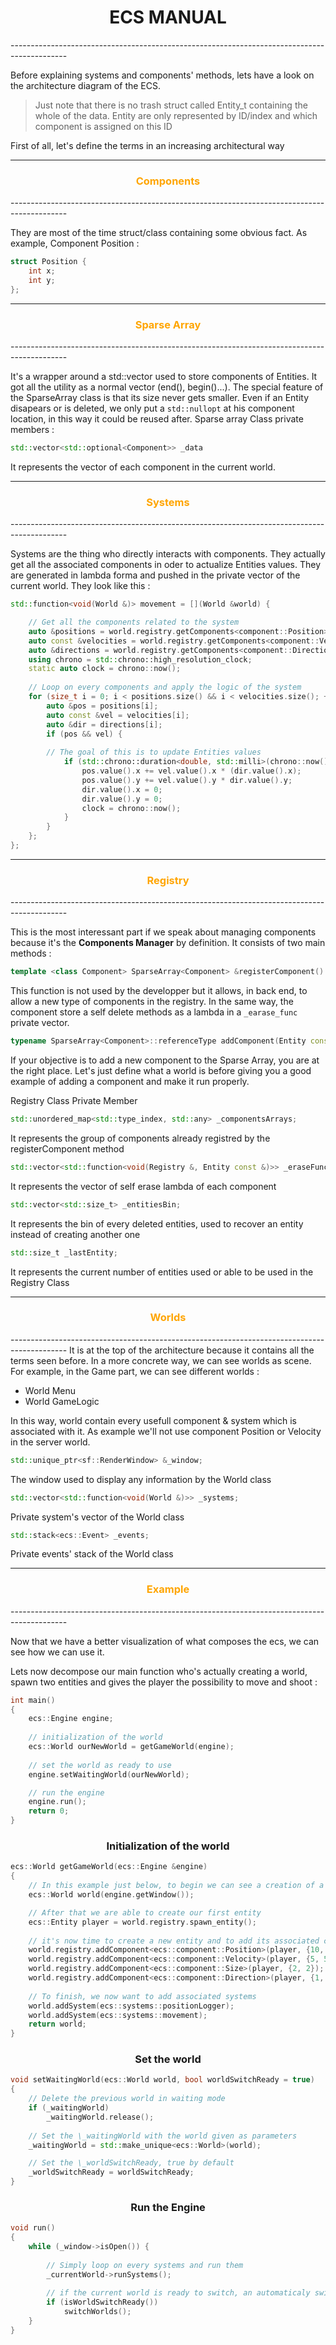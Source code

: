 <h1 style="text-align: center">ECS MANUAL</h1>
--------------------------------------------------------------------------------------------

Before explaining systems and components' methods, lets have a look on the architecture diagram of the ECS. 

>Just note that there is no trash struct called Entity_t containing the whole of the data. 
>Entity are only represented by ID/index and which component is assigned on this ID
	  
First of all, let's define the terms in an increasing architectural way

-----------------------------------------------------------------------
<h3 style="text-align: center; color:orange">Components</h3>
--------------------------------------------------------------------------------------------


They are most of the time struct/class containing some obvious fact.
As example, Component Position : 
```Cpp
struct Position {  
	int x;  
	int y;  
};
```

-----------------------------------------------------------------------
<h3 style="text-align: center; color:orange">Sparse Array</h3>
--------------------------------------------------------------------------------------------


It's a wrapper around a std::vector used to store components of Entities.
It got all the utility as a normal vector (end(),  begin()...).
The special feature of the SparseArray class is that its size never gets smaller.
Even if an Entity disapears or is deleted, we only put a `std::nullopt` at his component location, in this way it could be reused after.
Sparse array Class private members : 

```c++
std::vector<std::optional<Component>> _data
```

It represents the vector of each component in the current world.


-----------------------------------------------------------------------

<h3 style="text-align: center; color:orange">Systems</h3>
--------------------------------------------------------------------------------------------

Systems are the thing who directly interacts with components.
They actually get all the associated components in oder to actualize Entities values.
They are generated in lambda forma and pushed in the private vector of the current world.
They look like this : 

```c++
std::function<void(World &)> movement = [](World &world) {  

	// Get all the components related to the system
    auto &positions = world.registry.getComponents<component::Position>();  
    auto const &velocities = world.registry.getComponents<component::Velocity>();  
    auto &directions = world.registry.getComponents<component::Direction>();  
    using chrono = std::chrono::high_resolution_clock;
    static auto clock = chrono::now();
    
    // Loop on every components and apply the logic of the system
    for (size_t i = 0; i < positions.size() && i < velocities.size(); ++i) {  
        auto &pos = positions[i];  
        auto const &vel = velocities[i];  
        auto &dir = directions[i];  
        if (pos && vel) {
 
        // The goal of this is to update Entities values
            if (std::chrono::duration<double, std::milli>(chrono::now() - clock).count() > 10) {  
                pos.value().x += vel.value().x * (dir.value().x);  
                pos.value().y += vel.value().y * dir.value().y;  
                dir.value().x = 0;  
                dir.value().y = 0;  
                clock = chrono::now();  
            }  
        }  
    };  
};
```


-----------------------------------------------------------------------

<h3 style="text-align: center; color:orange">Registry</h3>
--------------------------------------------------------------------------------------------

This is the most interessant part if we speak about managing components because it's the **Components Manager** by definition.
It consists of two main methods :

``` c++
template <class Component> SparseArray<Component> &registerComponent()
```

This function is not used by the developper but it allows, in back end, to allow a new type of components in the registry.
In the same way, the component store a self delete methods as a lambda in a `_earase_func` private vector.
		
```c++
typename SparseArray<Component>::referenceType addComponent(Entity const &to, Component &&c)
```

If your objective is to add a new component to the Sparse Array, you are at the right place.
Let's just define what a world is before giving you a good example of adding a component and make it run properly.

Registry Class Private Member

```cpp
std::unordered_map<std::type_index, std::any> _componentsArrays;
```

It represents the group of components already registred by the registerComponent method

``` c++
std::vector<std::function<void(Registry &, Entity const &)>> _eraseFunctions;  
```

It represents the vector of self erase lambda of each component


```c++
std::vector<std::size_t> _entitiesBin;  
```

It represents the bin of every deleted entities, used to recover an entity instead of creating another one

```c++
std::size_t _lastEntity;
```

It represents the current number of entities used or able to be used in the Registry Class

-----------------------------------------------------------------------
<h3 style="text-align: center; color:orange">Worlds</h3>
--------------------------------------------------------------------------------------------
It is at the top of the architecture because it contains all the terms seen before.
In a more concrete way, we can see worlds as scene.
For example, in the Game part, we can see different worlds : 

- World Menu
- World GameLogic

In this way, world contain every usefull component & system which is associated with it.
As example we'll not use component Position or Velocity in the server world.

```c++
std::unique_ptr<sf::RenderWindow> &_window;  
```

The window used to display any information by the World class

``` c++
std::vector<std::function<void(World &)>> _systems;  
```

Private system's vector of the World class 

```c++
std::stack<ecs::Event> _events;
```

Private events' stack of the World class

-----------------------------------------------------------------------
<h3 style="text-align: center; color:orange">Example</h3>
--------------------------------------------------------------------------------------------

Now that we have a better visualization of what composes the ecs, we can see how we can use it.

Lets now decompose our main function who's actually creating a world, spawn two entities and gives the player the possibility to move  and shoot :
```c++
int main()  
{  
    ecs::Engine engine;
    
    // initialization of the world
    ecs::World ourNewWorld = getGameWorld(engine);
    
    // set the world as ready to use
    engine.setWaitingWorld(ourNewWorld);  

	// run the engine
    engine.run();  
    return 0;  
}
```

<h3 style="text-align: center"> Initialization of the world</h3>

```c++
ecs::World getGameWorld(ecs::Engine &engine)  
{  
	// In this example just below, to begin we can see a creation of a new world
    ecs::World world(engine.getWindow());  

	// After that we are able to create our first entity
    ecs::Entity player = world.registry.spawn_entity();
    
	// it's now time to create a new entity and to add its associated components
    world.registry.addComponent<ecs::component::Position>(player, {10, 10});  
    world.registry.addComponent<ecs::component::Velocity>(player, {5, 5});  
    world.registry.addComponent<ecs::component::Size>(player, {2, 2});  
    world.registry.addComponent<ecs::component::Direction>(player, {1, 0});
    
	// To finish, we now want to add associated systems
    world.addSystem(ecs::systems::positionLogger);  
    world.addSystem(ecs::systems::movement);   
    return world;  
}
```

<h3 style="text-align: center">Set the world</h3>

```c++
void setWaitingWorld(ecs::World world, bool worldSwitchReady = true)  
{  
	// Delete the previous world in waiting mode
    if (_waitingWorld)  
        _waitingWorld.release();
    
    // Set the \_waitingWorld with the world given as parameters
    _waitingWorld = std::make_unique<ecs::World>(world);

	// Set the \_worldSwitchReady, true by default
    _worldSwitchReady = worldSwitchReady;  
}
```

<h3 style="text-align: center">Run the Engine</h3>

```c++
void run()  
{  
    while (_window->isOpen()) {
    
	    // Simply loop on every systems and run them
        _currentWorld->runSystems();
        
        // if the current world is ready to switch, an automaticaly switch occure
        if (isWorldSwitchReady())  
            switchWorlds();  
    }  
}
```